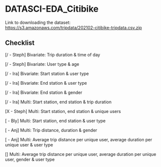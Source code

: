 # DATASCI-EDA_Citibike
Link to downloading the dataset: https://s3.amazonaws.com/tripdata/202102-citibike-tripdata.csv.zip

## Checklist
[/ - Steph] Bivariate: Trip duration & time of day

[/ - Steph] Bivariate: User type & age

[/ - Ira] Bivariate: Start station & user type

[/ - Ira] Bivariate: End station & user type

[/ - Ira] Bivariate: End station & gender

[/ - Ira] Multi: Start station, end station & trip duration

[X - Steph] Multi: Start station, end station & unique users

[ - Bly] Multi: Start station, end station & user type

[ - Anj] Multi: Trip distance, duration & gender

[ - Anj] Multi: Average trip distance per unique user, average duration per unique user & user type

[] Multi: Average trip distance per unique user, average duration per unique user, gender & user type
